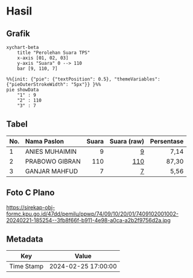 # Hasil

## Grafik

```mermaid
xychart-beta
    title "Perolehan Suara TPS"
    x-axis [01, 02, 03]
    y-axis "Suara" 0 --> 110
    bar [9, 110, 7]
```

```mermaid
%%{init: {"pie": {"textPosition": 0.5}, "themeVariables": {"pieOuterStrokeWidth": "5px"}} }%%
pie showData
    "1" : 9
    "2" : 110
    "3" : 7
```

## Tabel

| No. | Nama Paslon    | Suara | Suara (raw) | Persentase |
|:--- |:-------------- | -----:| -----------:| ----------:|
| 1   | ANIES MUHAIMIN | 9     | [9][p-1]    | 7,14       |
| 2   | PRABOWO GIBRAN | 110   | [110][p-2]  | 87,30      |
| 3   | GANJAR MAHFUD  | 7     | [7][p-3]    | 5,56       |


[p-1]: https://github.com/gigit-pemilu/pemilu-2024-74-sulawesi-tenggara/blob/main/pilpres/hitung-suara/sub/74-sulawesi-tenggara/sub/09-konawe-utara/sub/10-motui/sub/2001-tondowatu/sub/002-tps/sub/paslon-1.txt
[p-2]: https://github.com/gigit-pemilu/pemilu-2024-74-sulawesi-tenggara/blob/main/pilpres/hitung-suara/sub/74-sulawesi-tenggara/sub/09-konawe-utara/sub/10-motui/sub/2001-tondowatu/sub/002-tps/sub/paslon-2.txt
[p-3]: https://github.com/gigit-pemilu/pemilu-2024-74-sulawesi-tenggara/blob/main/pilpres/hitung-suara/sub/74-sulawesi-tenggara/sub/09-konawe-utara/sub/10-motui/sub/2001-tondowatu/sub/002-tps/sub/paslon-3.txt

## Foto C Plano

https://sirekap-obj-formc.kpu.go.id/47dd/pemilu/ppwp/74/09/10/20/01/7409102001002-20240221-185254--3fb8f66f-b911-4e98-a0ca-a2b2f9756d2a.jpg


## Metadata

| Key        | Value               |
| ---------- | ------------------- |
| Time Stamp | 2024-02-25 17:00:00 |




